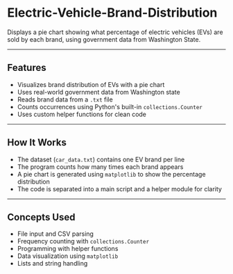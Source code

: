 # Electric-Vehicle-Brand-Distribution


Displays a pie chart showing what percentage of electric vehicles (EVs) are sold by each brand, using government data from Washington State.

---

## Features

- Visualizes brand distribution of EVs with a pie chart  
- Uses real-world government data from Washington state  
- Reads brand data from a `.txt` file  
- Counts occurrences using Python's built-in `collections.Counter`  
- Uses custom helper functions for clean code  

---

## How It Works

- The dataset (`car_data.txt`) contains one EV brand per line  
- The program counts how many times each brand appears  
- A pie chart is generated using `matplotlib` to show the percentage distribution  
- The code is separated into a main script and a helper module for clarity  

---

## Concepts Used

- File input and CSV parsing  
- Frequency counting with `collections.Counter`  
- Programming with helper functions  
- Data visualization using `matplotlib`  
- Lists and string handling  

